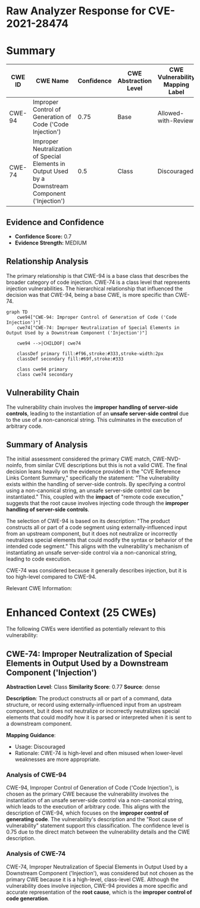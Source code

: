 # Raw Analyzer Response for CVE-2021-28474

# Summary
| CWE ID | CWE Name | Confidence | CWE Abstraction Level | CWE Vulnerability Mapping Label | CWE-Vulnerability Mapping Notes |
|---|---|---|---|---|---|
| CWE-94 | Improper Control of Generation of Code ('Code Injection') | 0.75 | Base | Allowed-with-Review | Primary CWE |
| CWE-74 | Improper Neutralization of Special Elements in Output Used by a Downstream Component ('Injection') | 0.5 | Class | Discouraged | Secondary Candidate |

## Evidence and Confidence

*   **Confidence Score:** 0.7
*   **Evidence Strength:** MEDIUM

## Relationship Analysis
The primary relationship is that CWE-94 is a base class that describes the broader category of code injection. CWE-74 is a class level that represents injection vulnerabilities.
The hierarchical relationship that influenced the decision was that CWE-94, being a base CWE, is more specific than CWE-74.

```mermaid
graph TD
    cwe94["CWE-94: Improper Control of Generation of Code ('Code Injection')"]
    cwe74["CWE-74: Improper Neutralization of Special Elements in Output Used by a Downstream Component ('Injection')"]
    
    cwe94 -->|CHILDOF| cwe74
    
    classDef primary fill:#f96,stroke:#333,stroke-width:2px
    classDef secondary fill:#69f,stroke:#333
    
    class cwe94 primary
    class cwe74 secondary
```

## Vulnerability Chain
The vulnerability chain involves the **improper handling of server-side controls**, leading to the instantiation of an **unsafe server-side control** due to the use of a non-canonical string. This culminates in the execution of arbitrary code.

## Summary of Analysis
The initial assessment considered the primary CWE match, CWE-NVD-noinfo, from similar CVE descriptions but this is not a valid CWE.
The final decision leans heavily on the evidence provided in the "CVE Reference Links Content Summary," specifically the statement: "The vulnerability exists within the handling of server-side controls. By specifying a control using a non-canonical string, an unsafe server-side control can be instantiated." This, coupled with the **impact** of "remote code execution," suggests that the root cause involves injecting code through the **improper handling of server-side controls**.

The selection of CWE-94 is based on its description: "The product constructs all or part of a code segment using externally-influenced input from an upstream component, but it does not neutralize or incorrectly neutralizes special elements that could modify the syntax or behavior of the intended code segment." This aligns with the vulnerability's mechanism of instantiating an unsafe server-side control via a non-canonical string, leading to code execution.

CWE-74 was considered because it generally describes injection, but it is too high-level compared to CWE-94.

Relevant CWE Information:

# Enhanced Context (25 CWEs)
The following CWEs were identified as potentially relevant to this vulnerability:

## CWE-74: Improper Neutralization of Special Elements in Output Used by a Downstream Component ('Injection')
**Abstraction Level**: Class
**Similarity Score**: 0.77
**Source**: dense

**Description**:
The product constructs all or part of a command, data structure, or record using externally-influenced input from an upstream component, but it does not neutralize or incorrectly neutralizes special elements that could modify how it is parsed or interpreted when it is sent to a downstream component.

**Mapping Guidance**:
- Usage: Discouraged
- Rationale: CWE-74 is high-level and often misused when lower-level weaknesses are more appropriate.

### Analysis of CWE-94
CWE-94, Improper Control of Generation of Code ('Code Injection'), is chosen as the primary CWE because the vulnerability involves the instantiation of an unsafe server-side control via a non-canonical string, which leads to the execution of arbitrary code. This aligns with the description of CWE-94, which focuses on the **improper control of generating code**. The vulnerability's description and the "Root cause of vulnerability" statement support this classification. The confidence level is 0.75 due to the direct match between the vulnerability details and the CWE description.

### Analysis of CWE-74
CWE-74, Improper Neutralization of Special Elements in Output Used by a Downstream Component ('Injection'), was considered but not chosen as the primary CWE because it is a high-level, class-level CWE. Although the vulnerability does involve injection, CWE-94 provides a more specific and accurate representation of the **root cause**, which is the **improper control of code generation**.